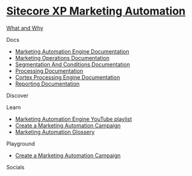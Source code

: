 # [Sitecore XP Marketing Automation]()

[What and Why]()

Docs

 - [Marketing Automation Engine Documentation](https://doc.sitecore.com/en/developers/91/sitecore-experience-platform/marketing-automation.html)
 - [Marketing Operations Documentation](https://doc.sitecore.com/en/users/92/sitecore-experience-platform/marketing-operations.html)
 - [Segmentation And Conditions Documentation](https://doc.sitecore.com/en/developers/90/sitecore-experience-platform/segmentation-engine.html)
 - [Processing Documentation](https://doc.sitecore.com/en/developers/82/sitecore-experience-platform/processing-overview.html)
 - [Cortex Processing Engine Documentation](https://doc.sitecore.com/en/developers/93/sitecore-experience-platform/sitecore-cortex-processing-engine.html)
 - [Reporting Documentation](https://doc.sitecore.com/en/developers/90/sitecore-experience-platform/reporting.html)

Discover

Learn

 - [Marketing Automation Engine YouTube playlist](https://www.youtube.com/watch?v=-44xRa0ju2k&list=PL1jJVFm_lGnyicywCcwcWa8RtsoiJEbC9)
 - [Create a Marketing Automation Campaign](https://doc.sitecore.com/en/users/93/sitecore-experience-platform/create-a-marketing-automation-campaign.html)
 - [Marketing Automation Glossery](https://doc.sitecore.com/en/users/93/sitecore-experience-platform/digital-marketing-glossary.html)

Playground

 - [Create a Marketing Automation Campaign](https://doc.sitecore.com/en/users/93/sitecore-experience-platform/create-a-marketing-automation-campaign.html)

Socials
